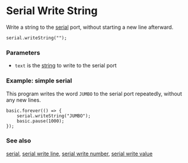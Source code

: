 # Serial Write String

Write a string to the [serial](/device/serial) port, without starting a new line afterward.

```sig
serial.writeString("");
```

### Parameters

* `text` is the [string](/reference/types/string) to write to the serial port

### Example: simple serial

This program writes the word `JUMBO` to the serial port repeatedly, without any new lines.

```blocks
basic.forever(() => {
    serial.writeString("JUMBO");
    basic.pause(1000);
});
```

### See also

[serial](/device/serial), [serial write line](/reference/serial/write-line), [serial write number](/reference/serial/write-number), [serial write value](/reference/serial/write-value)